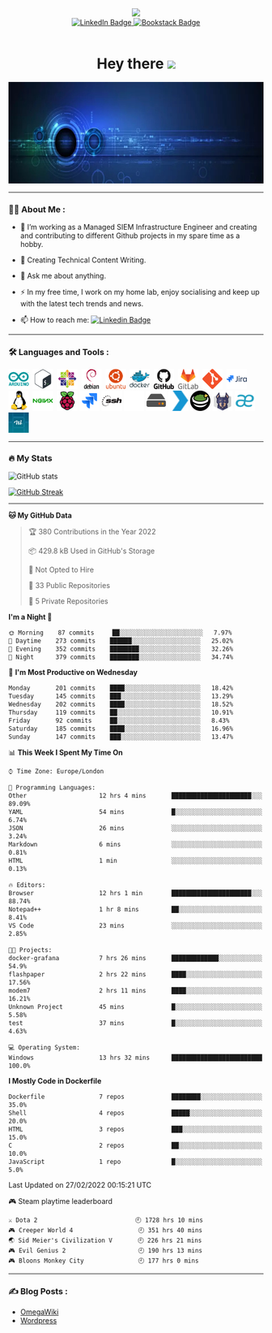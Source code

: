<div id="header" align="center">
  <img src="https://media.giphy.com/media/f3iwJFOVOwuy7K6FFw/giphy.gif" width="300"/>
<div id="badges">
  <a href="https://www.linkedin.com/in/alexlaneit/">
    <img src="https://img.shields.io/badge/LinkedIn-blue?style=for-the-badge&logo=linkedin&logoColor=white" alt="LinkedIn Badge"/>
  </a>
  <a href="https://omegawiki.modem7.com">
  <img src="https://img.shields.io/badge/Bookstack-blue?style=for-the-badge&logo=BookStack&logoColor=white" alt="Bookstack Badge"/>
  </a>
</div>
  <img src="https://komarev.com/ghpvc/?username=modem7&style=flat-square&color=blue" alt=""/>
<h1>
  Hey there
  <img src="https://media.giphy.com/media/hvRJCLFzcasrR4ia7z/giphy.gif" width="30px"/>
</h1>
</div>

<div align="center">
  <img src="https://github.com/modem7/MiscAssets/blob/master/images/ezgif-6-79e26c05da.jpg" width="800" height="200"/>
</div>

---

### :man_technologist: About Me :
- :telescope: I’m working as a Managed SIEM Infrastructure Engineer and creating and contributing to different Github projects in my spare time as a hobby.

- :seedling: Creating Technical Content Writing.

- 💬 Ask me about anything.

- :zap: In my free time, I work on my home lab, enjoy socialising and keep up with the latest tech trends and news.

- :mailbox: How to reach me: [![Linkedin Badge](https://img.shields.io/badge/-AlexLaneIT-blue?style=flat&logo=Linkedin&logoColor=white)](https://www.linkedin.com/in/alexlaneit/)

---

### :hammer_and_wrench: Languages and Tools :
<div>
  <img src="https://raw.githubusercontent.com/devicons/devicon/master/icons/arduino/arduino-original-wordmark.svg" title="Arduino" alt="Arduino" width="40" height="40"/>&nbsp;
  <img src="https://raw.githubusercontent.com/devicons/devicon/master/icons/bash/bash-original.svg" title="Bash" alt="Bash" width="40" height="40"/>&nbsp;
  <img src="https://raw.githubusercontent.com/devicons/devicon/master/icons/centos/centos-original.svg" title="Centos" alt="Centos" width="40" height="40"/>&nbsp;
  <img src="https://raw.githubusercontent.com/devicons/devicon/master/icons/debian/debian-original-wordmark.svg" title="Daebian" alt="Debian " width="40" height="40"/>&nbsp;
  <img src="https://raw.githubusercontent.com/devicons/devicon/master/icons/ubuntu/ubuntu-plain-wordmark.svg" title="Ubuntu" alt="Ubuntu" width="40" height="40"/>&nbsp;
  <img src="https://raw.githubusercontent.com/devicons/devicon/master/icons/docker/docker-original-wordmark.svg" title="Docker" alt="Docker" width="40" height="40"/>&nbsp;
  <img src="https://raw.githubusercontent.com/devicons/devicon/master/icons/github/github-original-wordmark.svg"  title="Github" alt="Github" width="40" height="40"/>&nbsp;
  <img src="https://raw.githubusercontent.com/devicons/devicon/master/icons/gitlab/gitlab-original-wordmark.svg" title="Gitlab" alt="Gitlab" width="40" height="40"/>&nbsp;
  <img src="https://raw.githubusercontent.com/devicons/devicon/master/icons/git/git-original.svg" title="Git" alt="Git" width="40" height="40"/>&nbsp;
  <img src="https://raw.githubusercontent.com/devicons/devicon/master/icons/jira/jira-original-wordmark.svg" title="Jira" alt="Jira" width="40" height="40"/>&nbsp;
  <img src="https://raw.githubusercontent.com/devicons/devicon/master/icons/linux/linux-original.svg" title="Linux" alt="Linux" width="40" height="40"/>&nbsp;
  <img src="https://raw.githubusercontent.com/devicons/devicon/master/icons/nginx/nginx-original.svg" title="Nginx" alt="Nginx" width="40" height="40"/>&nbsp;
  <img src="https://raw.githubusercontent.com/devicons/devicon/master/icons/raspberrypi/raspberrypi-original.svg" title="Raspberrypi" alt="Raspberrypi" width="40" height="40"/>
  <img src="https://raw.githubusercontent.com/devicons/devicon/master/icons/jira/jira-original.svg" title="Jira" alt="Jira" width="40" height="40"/>
  <img src="https://raw.githubusercontent.com/devicons/devicon/master/icons/ssh/ssh-original-wordmark.svg" title="SSH" alt="SSH" width="40" height="40"/>
  <img src="https://github.com/modem7/MiscAssets/blob/master/Icons/droneci.png?raw=true" title="DroneCI" alt="DroneCI" width="40" height="40"/>
  <img src="https://github.com/modem7/MiscAssets/blob/master/Icons/borgbase.png" title="Borg" alt="Borg" width="40" height="40"/>
  <img src="https://github.com/modem7/MiscAssets/blob/master/Icons/3CX.png" title="3CX" alt="3CX" width="40" height="40"/>
  <img src="https://github.com/modem7/MiscAssets/blob/master/Icons/guac.png" title="Guacamole" alt="Guacamole" width="40" height="40"/>
  <img src="https://github.com/modem7/MiscAssets/blob/master/Icons/snyk.png" title="Snyk" alt="Snyk" width="40" height="40"/>
  <img src="https://github.com/modem7/MiscAssets/blob/master/Icons/traefik.png" title="Traefik" alt="Traefik" width="40" height="40"/>
  <img src="https://github.com/modem7/MiscAssets/blob/master/Icons/wekan-logo.png" title="Wekan" alt="Wekan" width="40" height="40"/>
</div>

---

### :fire: My Stats
![GitHub stats](https://github-readme-stats.vercel.app/api?username=modem7&show_icons=true&theme=gotham&count_private=true")

[![GitHub Streak](http://github-readme-streak-stats.herokuapp.com?user=modem7&theme=dark&date_format=M%20j%5B%2C%20Y%5D)](https://git.io/streak-stats)

---

<!--START_SECTION:waka-->
**🐱 My GitHub Data** 

> 🏆 380 Contributions in the Year 2022
 > 
> 📦 429.8 kB Used in GitHub's Storage 
 > 
> 🚫 Not Opted to Hire
 > 
> 📜 33 Public Repositories 
 > 
> 🔑 5 Private Repositories  
 > 
**I'm a Night 🦉** 

```text
🌞 Morning    87 commits     ██░░░░░░░░░░░░░░░░░░░░░░░   7.97% 
🌆 Daytime    273 commits    ██████░░░░░░░░░░░░░░░░░░░   25.02% 
🌃 Evening    352 commits    ████████░░░░░░░░░░░░░░░░░   32.26% 
🌙 Night      379 commits    ████████░░░░░░░░░░░░░░░░░   34.74%

```
📅 **I'm Most Productive on Wednesday** 

```text
Monday       201 commits    ████░░░░░░░░░░░░░░░░░░░░░   18.42% 
Tuesday      145 commits    ███░░░░░░░░░░░░░░░░░░░░░░   13.29% 
Wednesday    202 commits    ████░░░░░░░░░░░░░░░░░░░░░   18.52% 
Thursday     119 commits    ██░░░░░░░░░░░░░░░░░░░░░░░   10.91% 
Friday       92 commits     ██░░░░░░░░░░░░░░░░░░░░░░░   8.43% 
Saturday     185 commits    ████░░░░░░░░░░░░░░░░░░░░░   16.96% 
Sunday       147 commits    ███░░░░░░░░░░░░░░░░░░░░░░   13.47%

```


📊 **This Week I Spent My Time On** 

```text
⌚︎ Time Zone: Europe/London

💬 Programming Languages: 
Other                    12 hrs 4 mins       ██████████████████████░░░   89.09% 
YAML                     54 mins             █░░░░░░░░░░░░░░░░░░░░░░░░   6.74% 
JSON                     26 mins             ░░░░░░░░░░░░░░░░░░░░░░░░░   3.24% 
Markdown                 6 mins              ░░░░░░░░░░░░░░░░░░░░░░░░░   0.81% 
HTML                     1 min               ░░░░░░░░░░░░░░░░░░░░░░░░░   0.13%

🔥 Editors: 
Browser                  12 hrs 1 min        ██████████████████████░░░   88.74% 
Notepad++                1 hr 8 mins         ██░░░░░░░░░░░░░░░░░░░░░░░   8.41% 
VS Code                  23 mins             ░░░░░░░░░░░░░░░░░░░░░░░░░   2.85%

🐱‍💻 Projects: 
docker-grafana           7 hrs 26 mins       █████████████░░░░░░░░░░░░   54.9% 
flashpaper               2 hrs 22 mins       ████░░░░░░░░░░░░░░░░░░░░░   17.56% 
modem7                   2 hrs 11 mins       ████░░░░░░░░░░░░░░░░░░░░░   16.21% 
Unknown Project          45 mins             █░░░░░░░░░░░░░░░░░░░░░░░░   5.58% 
test                     37 mins             █░░░░░░░░░░░░░░░░░░░░░░░░   4.63%

💻 Operating System: 
Windows                  13 hrs 32 mins      █████████████████████████   100.0%

```

**I Mostly Code in Dockerfile** 

```text
Dockerfile               7 repos             ████████░░░░░░░░░░░░░░░░░   35.0% 
Shell                    4 repos             █████░░░░░░░░░░░░░░░░░░░░   20.0% 
HTML                     3 repos             ███░░░░░░░░░░░░░░░░░░░░░░   15.0% 
C                        2 repos             ██░░░░░░░░░░░░░░░░░░░░░░░   10.0% 
JavaScript               1 repo              █░░░░░░░░░░░░░░░░░░░░░░░░   5.0%

```



 Last Updated on 27/02/2022 00:15:21 UTC
<!--END_SECTION:waka-->

<!-- steam-box start -->
🎮 Steam playtime leaderboard
```text
⚔️ Dota 2                           🕘 1728 hrs 10 mins
🎮 Creeper World 4                  🕘 351 hrs 40 mins
🌏 Sid Meier's Civilization V       🕘 226 hrs 21 mins
🎮 Evil Genius 2                    🕘 190 hrs 13 mins
🎮 Bloons Monkey City               🕘 177 hrs 0 mins
```
<!-- Powered by https://github.com/YouEclipse/steam-box . -->
<!-- steam-box end -->

---

### :writing_hand: Blog Posts :
- [OmegaWiki](https://omegawiki.modem7.com)
- [Wordpress](https://modem7.wordpress.com)
